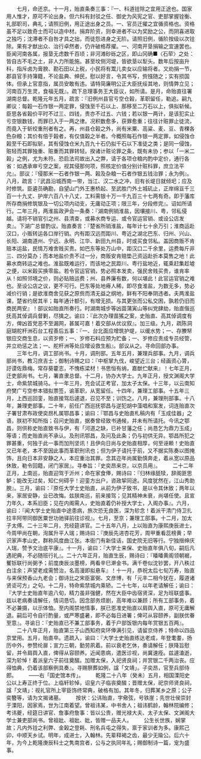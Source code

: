 <!-- { "loadSidebar": true } -->
　　七月，命还京。十一月，贻直条奏三事：『一、科道铨除之宜用正途也。国家用人惟才，原可不论出身。但六科有封驳之任、御史为风宪之官、吏部掌握铨衡、礼部职司，典礼；请照旧例，用正途出身之员。一、官员迁擢之宜循资格也。资格虽不足以致奇士而可以造中材。捐弃阶资，则幸进者不以为奖励之公，而阴喜进取之独巧；沈滞者不自咎才具之拙，而徒怨进身之无阶。请照旧例，循阶按级以次铨除。果有才猷出众、治行卓然者，仍许破格荐擢。一、河南开垦捐输之宜速罢也。臣闻河南各属，报垦无虑数千百顷；非河滩砂砾之区，即山冈确■〈石荦〉之处：皆自古不毛之土，非人力所能施。甚至坟侧河堤，皆欲垦以犁头。数年后按亩升科，指斥卤为膏腴、勘石田以上税，小民将有鬻儿卖女以应输将者。又劝捐一节，郡县官手持簿籍，不论盐典、绅民，慰以好言，令其书写，赀镪随之；实有损国体。但承上官意指，属员安敢有违。请特简廉明公正大臣抚绥其地，则情弊立见；河南百万生灵，食福无既』。疏下总理事务王大臣议，如所请。是月，命贻直往署湖南总督。乾隆元年五月，疏言：『旧例州县官亏空仓榖，革职留任，勒追。嗣九卿议：每榖一石作银一两定罪，侵蚀至千石以上、那移至二万石以上，俱拟斩候。臣思各省榖价平时不过三、四钱，贵亦不过五、六钱；若以银一两计，是该犯实止亏空银数钱，而罪已入于一两之律。况积数愈多，获罪愈重；往往计赃罪止徒流，而竟入于斩绞重刑者有之。再，州县仓榖之外，尚有米粟、高粱、麦、豆、青稞各色杂粮；其价有倍于榖者，有仅值榖之半者。今概照每石作银一两定罪，如侵蚀仓榖至千石即拟斩，其有侵蚀仓米九百九十石仍拟千石以下准徒之类；是同一侵蚀，赃轻而其罪独重、赃重而其罪转轻。揆诸计赃论罪之条，既有未协；参以「一米二榖」之例，尤为未符。恐启法司故出入之弊，请于各项仓粮内酌中定价，通行各省：如遇承审亏空之案，视其侵那何项，照核定价值分别计赃科罪，庶立法平允』。部议：『侵那米一石者作银一两、榖及杂粮一石者作银五钱治罪；永为例』。八月，疏言：『武昌沿城西南一带，当江、汉二水之冲，旧有长堤日就倾圯；应及时修筑。臣遴员确勘，自望山门外王惠桥起、至武胜门外土城矶止，正岸绵亘千三百一十九丈、护岸六百八十八丈，工料需银十万一千九百三十七两有奇。即于藩库所存商捐修筑银及一切公项内动支，无庸动正项；限三年，分段修完』。诏如所请行。二年三月，两淮盐政尹会一条奏：『湖南例销淮盐，因壤接川、粤，邻私侵越。请将不销官引之州、县清查，或募水商专运、或令官运官销、或设公店发卖』。下湖广总督酌议。贻直奏言：『楚省所销淮盐，每年计七十余万引；淮商运赴汉口，小贩转运各口岸行销。内有距汉远而距川、粤近之湖北巴东、归州、兴山、长阳、湖南道州、宁远、永明、江华、新田九州县，时或买食邻私。盖因商贩不肯赔本运盐，民情万难舍贱买贵。如巴东等处万山中，距汉口二千余里，运费每斤非三、四分莫办；而本地盐价贵不过一分，商贩安肯赔垫己资运赴折本莫售之地！此募水商转运之难也。淮盐既难运行，而该地之民距川、粤行盐地近，辄乘赶集趁墟之便，以米榖买换零盐。若令官运官销，势必照本发卖，强民舍贱买贵，谁肯率从！如照邻境之价，则必贴赔运费；州、县养廉有数，何以堪此！此官运官销之难也。至设公店之议，更不可行。巴东等处地瘠人稀，即尽食淮盐，为数无多，势必减价行销；是欲淮商舍见获之原赀而清无益之纲地，鲜有不阳奉阴违者。夫两淮盐课，楚省约居其半；每年通计额引，有增无损。与其更张而公私交困，孰若仍旧而商民两安』！部议如贻直所奏行。时湖南城步等凶苗蒲寅山等纠党肆劫，贻直偕巡抚高其倬调兵督剿，尽擒之。谕曰：『此次办理苗猺之案，史贻直、高其倬调度有方，俾凶首党恶不至漏网，甚属可嘉！着交部从优议叙』。加三级。九月，疏陈洞庭瑚舵杆洲石台工程善后五事：『一、台北面应增筑护堤，以缓水势；一、存賸帑银应交商生息，以资岁修；一、岁修石料应预为贮备；一、岁修应责成专员经管，并立劝惩之法；一、舵杆洲等处应增设救生船』。部议从之。寻命回部办事。
　　三年七月，调工部尚书。十月，调刑部。五年五月，兼理兵部事。九月，调兵部尚书，教习庶吉士；御制诗赐之曰：『中枢掌九伐，峻望近三台；经画资心膂，訏谟佐鼎梅。常存葵藿志，不愧栋梁材！书思恒有纳，嘉猷伫献来』！七年正月，迁吏部尚书。七月，署直隶总督。十二月，协办大学士。九年正月，授文渊阁大学士，命紫禁城骑马。十一年三月，充会试正考官，加太子太保。十三年，以云南知府樊广亏空参本错拟票签，谕革职，从宽留任。十四年，兼理工部事。十五年三月，上西巡回銮，贻直接驾后遽退，召见不至；训饬之。八月，兼理刑部事。十八年，兼理吏部事。二十年，前任广西巡抚鄂昌与逆犯胡中藻唱和案发，词连贻直次子署甘肃布政使奕昂札属鄂昌事；谕曰：『鄂昌与史贻直札稿内有「玉成佳器」之语，朕初不知所指；召问史贻直，据奏曾经致书通候，并未有所请托。今讯之鄂昌，则供称史贻直致书与伊，有「河道之缺，已补甘藩之任；尚恳乞为鼎力玉成」等语；而史贻直尚不承认。及刑讯鄂昌，及问及此条；仍与初供无异。鄂昌所犯之罪甚重，何独于此一事而加刑坚讯！且伊向日尚与史贻直相厚，何至诬赖！史贻直又已年老，本不至因此事而革职刑讯也；但为伊子请托于前，又不据实陈奏以图掩饰，且向日本非安静之人，本应重治其罪。念其迩年尚属勤慎奔走，着从宽以原品休致，勒令回籍，闭门家居』。寻奉旨：『史奕昂来京，以京员用』。
　　二十二年正月，上南巡，贻直迎驾于沂州；命在家食俸，赐诗曰：『归林缘舐犊，辞阁匪思鲈；能改无过矣，知仁何碍乎！迎銮方出户，咨政挈同途。风度犹然在，江山秀助腴』。三月，谕曰：『原任大学士史贻直，从前为伊子致书，是以令其休致；两年以来，家居安静，业已改悔。兹朕南巡，前来接驾；见其精神未衰，尚堪任使。且宣力年久，本系旧臣；见在内阁需人，史贻直着仍补授大学士，入阁办事』。六月，谕曰：『闻大学士史贻直中途患病，旅次恐无良医，深为轸念！着派干清门侍卫扎拉丰阿带同御医粟世功驰驿前往诊视』。七月，至京；兼理工部事。十二月，加太子太傅。二十三年二月，充经筵讲官。二十五年八月，上以贻直为康熙庚辰进士，今周甲尚在朝，洵属升平人瑞；赐诗曰：『庚辰先进杏花芳，周甲重看蕊榜黄；早识家声孝山史，群称风度曲江张。本衙门有新佳话，国史院无旧等行。宁独搢绅庆人瑞，赞予文治底平康』。十一月，谕曰：『大学士来保、史贻直年俱八旬，嗣后凡遇祀典，不必随班行礼』。二十六年正月，贻直生辰，赐诗曰：『皤皤黄阁领朝裾，矍铄联行尚弼予；前度庚辰淡墨榜，两看辛巳澣金书。满千卷似沈钞罢，开八秩过白注余；声望老成需赞治，名高漫即拟悬车』！十一月，恭祝太后七旬万寿，贻直与来保预香山九老会；御诗比之宋臣富弼、文彦博，有「元丰二相今犹在，履道诸贤讵可方」之句。十二月，特命紫禁城内乘轿。二十七年，以年老请解任；谕曰：『大学士史贻直年逾八旬，精力虽非强健，然在大臣中齿宿贤深，足为班联盛事。兹以老病奏请解任，情词恳切。因念部务烦剧，高年难以兼顾；所有工部事务，着不必兼摄，以示体恤。至内阁禁地情事，朕已恩准史贻直以肩舆入直，原可无庸解退。嗣后可令自行酌量，或严寒盛暑，即不必每日进署；俾可从容颐养，副朕优眷至意』。寻谕日：『史贻直已不兼工部事务，着于户部饭银内每年赏银五百两』。
　　二十八年正月，贻直第三子山西知府奕环俸满引见，请留京侍养；特命以四品京堂用。五月，贻直卒。遗疏入，谕曰：『大学士史贻直练达老成，年登耄耋，扬历中外，参赞纶扉；宣力三朝，勤劳夙着。前以衰老乞休，奏请解任；朕降旨慰留，并令肩舆入直，俾得从容颐养。近闻患病，遣医诊视，尚冀速痊。兹遽溘逝，深为轸悼！着派皇六子前往奠醊。加赠太保，入祀贤良祠；并赏银二千两治丧。应得恤典，仍着该部察例具奏』。寻赐祭葬如例，諡「文靖」。子奕昂，官至兵部侍郎。
　　——右「国史馆本传」。
　　乾隆二十八年（癸未）五月，相国溧阳史公以上寿正终于位。上临轩轸悼，诏皇六子临丧奠醊；晋赠太保，祀京师贤良祠，諡「文靖」：视礼官所上宰臣饰终常典，破格有加。其年冬，归葬某乡之原；公子奕簪等，请为文揭诸墓。
　　按状：公讳贻直，字儆弦，号铁崖；先世壮侯崇封于溧阳，因家焉，世为江南着望。曾祖讳某，中书舍人；祖讳鹤龄，翰林院编修；考讳夔，经筵日讲官、詹事府詹事：皆以公贵，赠光禄大夫、太子太保、文渊阁大学士兼吏部尚书。曾祖妣、祖妣、妣，皆赠一品夫人。
　　公生长世族，娴掌故；凡内外铨之利弊、金榖之登耗、刑名兵屯之得失，禀于家训者为多。康熙己卯，中顺天乡试。明年，成进士，入翰林。先辈释褐之齿，最少无隃公。后六十年，为今上乾隆庚辰科士之隽南宫者，公与之执同年礼；赐御制诗一篇，宠为盛事。
